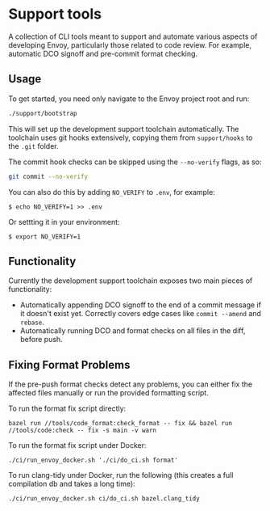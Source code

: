 # Support tools

A collection of CLI tools meant to support and automate various aspects of
developing Envoy, particularly those related to code review. For example,
automatic DCO signoff and pre-commit format checking.

## Usage

To get started, you need only navigate to the Envoy project root and run:

```bash
./support/bootstrap
```

This will set up the development support toolchain automatically. The toolchain
uses git hooks extensively, copying them from `support/hooks` to the `.git`
folder.

The commit hook checks can be skipped using the `--no-verify` flags, as
so:

```bash
git commit --no-verify
```

You can also do this by adding `NO_VERIFY` to `.env`, for example:

```console
$ echo NO_VERIFY=1 >> .env
```

Or settting it in your environment:

```console
$ export NO_VERIFY=1
```

## Functionality

Currently the development support toolchain exposes two main pieces of
functionality:

* Automatically appending DCO signoff to the end of a commit message if it
  doesn't exist yet. Correctly covers edge cases like `commit --amend` and
  `rebase`.
* Automatically running DCO and format checks on all files in the diff, before
  push.

[filter]: https://github.com/envoyproxy/envoy-filter-example

## Fixing Format Problems

If the pre-push format checks detect any problems, you can either fix the
affected files manually or run the provided formatting script.

To run the format fix script directly:

```console
bazel run //tools/code_format:check_format -- fix && bazel run //tools/code:check -- fix -s main -v warn
```

To run the format fix script under Docker:

```console
./ci/run_envoy_docker.sh './ci/do_ci.sh format'
```

To run clang-tidy under Docker, run the following (this creates a full
compilation db and takes a long time):

```console
./ci/run_envoy_docker.sh ci/do_ci.sh bazel.clang_tidy
```
